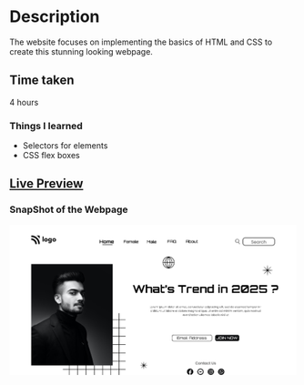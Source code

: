# Description
The website focuses on implementing the basics of HTML and CSS to create this stunning looking webpage.

## Time taken
4 hours 

### Things I learned

- Selectors for elements
- CSS flex boxes

## [Live Preview](https://project01-steel.vercel.app/)

### SnapShot of the Webpage

![StreetStyle](./thumbnail.png)